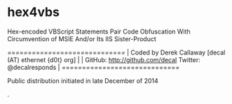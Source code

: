 hex4vbs
=======

Hex-encoded VBScript Statements Pair Code Obfuscation With Circumvention of MSIE And/or Its IIS Sister-Product 

*=*=*=*=*=*=*=*=*=*=*=*=*=*=*=*=*=*=*=*=*=*=*=*=*=*=*=*=*=*
| Coded by Derek Callaway [decal (AT) ethernet {d0t} org] |
| GitHub: http://github.com/decal Twitter: @decalresponds |
*=*=*=*=*=*=*=*=*=*=*=*=*=*=*=*=*=*=*=*=*=*=*=*=*=*=*=*=*=*

Public distribution initiated in late December of 2014

. 
